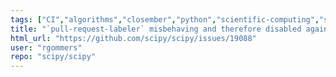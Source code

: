 ```yaml
---
tags: ["CI","algorithms","closember","python","scientific-computing","scipy"]
title: "`pull-request-labeler` misbehaving and therefore disabled again"
html_url: "https://github.com/scipy/scipy/issues/19088"
user: "rgommers"
repo: "scipy/scipy"
---
```


